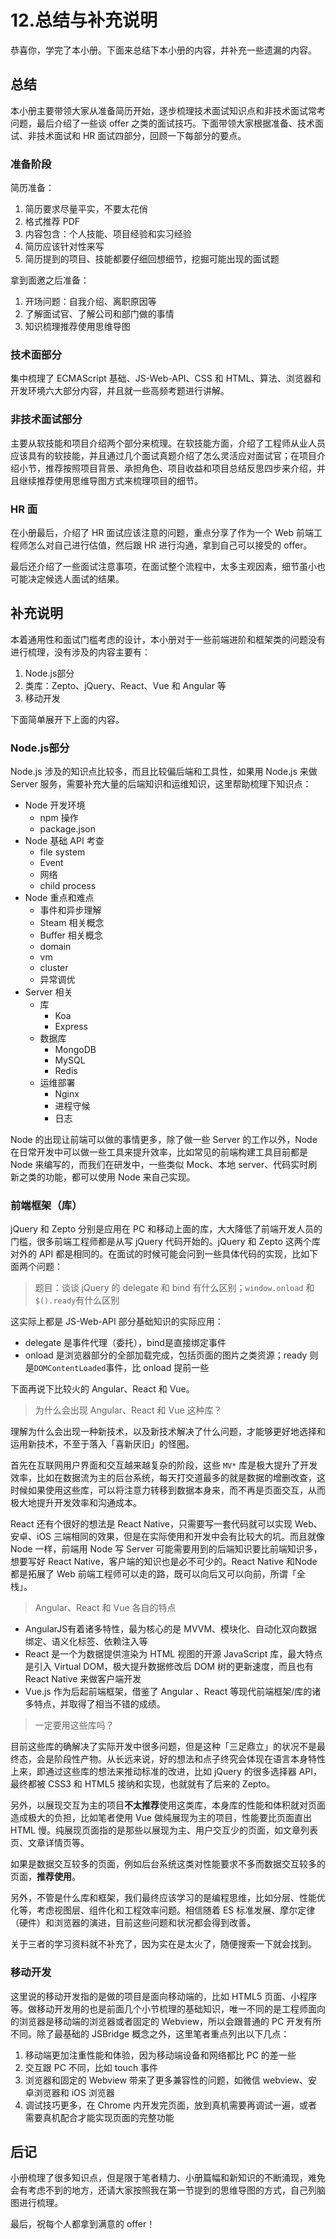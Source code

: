 # 12.总结与补充说明

恭喜你，学完了本小册。下面来总结下本小册的内容，并补充一些遗漏的内容。


## 总结
本小册主要带领大家从准备简历开始，逐步梳理技术面试知识点和非技术面试常考问题，最后介绍了一些谈 offer 之类的面试技巧。下面带领大家根据准备、技术面试、非技术面试和 HR 面试四部分，回顾一下每部分的要点。

### 准备阶段

简历准备：

1. 简历要求尽量平实，不要太花俏
2. 格式推荐 PDF
3. 内容包含：个人技能、项目经验和实习经验
4. 简历应该针对性来写
5. 简历提到的项目、技能都要仔细回想细节，挖掘可能出现的面试题

拿到面邀之后准备：

1. 开场问题：自我介绍、离职原因等
2. 了解面试官、了解公司和部门做的事情
3. 知识梳理推荐使用思维导图

### 技术面部分
集中梳理了 ECMAScript 基础、JS-Web-API、CSS 和 HTML、算法、浏览器和开发环境六大部分内容，并且就一些高频考题进行讲解。

### 非技术面试部分
主要从软技能和项目介绍两个部分来梳理。在软技能方面，介绍了工程师从业人员应该具有的软技能，并且通过几个面试真题介绍了怎么灵活应对面试官；在项目介绍小节，推荐按照项目背景、承担角色、项目收益和项目总结反思四步来介绍，并且继续推荐使用思维导图方式来梳理项目的细节。


### HR 面
在小册最后，介绍了 HR 面试应该注意的问题，重点分享了作为一个 Web 前端工程师怎么对自己进行估值，然后跟 HR 进行沟通，拿到自己可以接受的 offer。

最后还介绍了一些面试注意事项，在面试整个流程中，太多主观因素，细节虽小也可能决定候选人面试的结果。


## 补充说明

本着通用性和面试门槛考虑的设计，本小册对于一些前端进阶和框架类的问题没有进行梳理，没有涉及的内容主要有：

1. Node.js部分
2. 类库：Zepto、jQuery、React、Vue 和 Angular 等
3. 移动开发

下面简单展开下上面的内容。

### Node.js部分
Node.js 涉及的知识点比较多，而且比较偏后端和工具性，如果用 Node.js 来做 Server 服务，需要补充大量的后端知识和运维知识，这里帮助梳理下知识点：

* Node 开发环境
    * npm 操作
    * package.json
* Node 基础 API 考查
    * file system
    * Event
    * 网络
    * child process
* Node 重点和难点
    * 事件和异步理解
    * Steam 相关概念
    * Buffer 相关概念
    * domain
    * vm
    * cluster
    * 异常调优
* Server 相关
    * 库
        * Koa
        * Express
    * 数据库
        * MongoDB
        * MySQL
        * Redis
    * 运维部署
        * Nginx
        * 进程守候
        * 日志

Node 的出现让前端可以做的事情更多，除了做一些 Server 的工作以外，Node 在日常开发中可以做一些工具来提升效率，比如常见的前端构建工具目前都是 Node 来编写的，而我们在研发中，一些类似 Mock、本地 server、代码实时刷新之类的功能，都可以使用 Node 来自己实现。

### 前端框架（库）
jQuery 和 Zepto 分别是应用在 PC 和移动上面的库，大大降低了前端开发人员的门槛，很多前端工程师都是从写 jQuery 代码开始的。jQuery 和 Zepto 这两个库对外的 API 都是相同的。在面试的时候可能会问到一些具体代码的实现，比如下面两个问题：

> 题目：谈谈 jQuery 的 delegate 和 bind 有什么区别；`window.onload` 和`$().ready`有什么区别

这实际上都是 JS-Web-API 部分基础知识的实际应用：

* delegate 是事件代理（委托），bind是直接绑定事件
* onload 是浏览器部分的全部加载完成，包括页面的图片之类资源；ready 则是`DOMContentLoaded`事件，比 onload 提前一些

下面再说下比较火的 Angular、React 和 Vue。

> 为什么会出现 Angular、React 和 Vue 这种库？

理解为什么会出现一种新技术，以及新技术解决了什么问题，才能够更好地选择和运用新技术，不至于落入「喜新厌旧」的怪圈。

首先在互联网用户界面和交互越来越复杂的阶段，这些 `MV*` 库是极大提升了开发效率，比如在数据流为主的后台系统，每天打交道最多的就是数据的增删改查，这时候如果使用这些库，可以将注意力转移到数据本身来，而不再是页面交互，从而极大地提升开发效率和沟通成本。

React 还有个很好的想法是 React Native，只需要写一套代码就可以实现 Web、安卓、iOS 三端相同的效果，但是在实际使用和开发中会有比较大的坑。而且就像 Node 一样，前端用 Node 写 Server 可能需要用到的后端知识要比前端知识多，想要写好 React Native，客户端的知识也是必不可少的。React Native 和Node 都是拓展了 Web 前端工程师可以走的路，既可以向后又可以向前，所谓「全栈」。

> Angular、React 和 Vue 各自的特点

* AngularJS有着诸多特性，最为核心的是 MVVM、模块化、自动化双向数据绑定、语义化标签、依赖注入等
* React 是一个为数据提供渲染为 HTML 视图的开源 JavaScript 库，最大特点是引入 Virtual DOM，极大提升数据修改后 DOM 树的更新速度，而且也有 React Native 来做客户端开发
* Vue.js 作为后起前端框架，借鉴了 Angular 、React 等现代前端框架/库的诸多特点，并取得了相当不错的成绩。

> 一定要用这些库吗？

目前这些库的确解决了实际开发中很多问题，但是这种「三足鼎立」的状况不是最终态，会是阶段性产物。从长远来说，好的想法和点子终究会体现在语言本身特性上来，即通过这些库的想法来推动标准的改进，比如 jQuery 的很多选择器 API，最终都被 CSS3 和 HTML5 接纳和实现，也就就有了后来的 Zepto。

另外，以展现交互为主的项目**不太推荐**使用这类库，本身库的性能和体积就对页面造成极大的负担，比如笔者使用 Vue 做纯展现为主的项目，性能要比页面直出 HTML 慢。纯展现页面指的是那些以展现为主、用户交互少的页面，如文章列表页、文章详情页等。

如果是数据交互较多的页面，例如后台系统这类对性能要求不多而数据交互较多的页面，**推荐使用**。

另外，不管是什么库和框架，我们最终应该学习的是编程思维，比如分层、性能优化等，考虑视图层、组件化和工程效率问题。相信随着 ES 标准发展、摩尔定律（硬件）和浏览器的演进，目前这些问题和状况都会得到改善。

关于三者的学习资料就不补充了，因为实在是太火了，随便搜索一下就会找到。

### 移动开发
这里说的移动开发指的是做的项目是面向移动端的，比如 HTML5 页面、小程序等。做移动开发用的也是前面几个小节梳理的基础知识，唯一不同的是工程师面向的浏览器是移动端的浏览器或者固定的 Webview，所以会跟普通的 PC 开发有所不同。除了最基础的 JSBridge 概念之外，这里笔者重点列出以下几点：

1. 移动端更加注重性能和体验，因为移动端设备和网络都比 PC 的差一些
2. 交互跟 PC 不同，比如 touch 事件
3. 浏览器和固定的 Webview 带来了更多兼容性的问题，如微信 webview、安卓浏览器和 iOS 浏览器
4. 调试技巧更多，在 Chrome 内开发完页面，放到真机需要再调试一遍，或者需要真机配合才能实现页面的完整功能


## 后记

小册梳理了很多知识点，但是限于笔者精力、小册篇幅和新知识的不断涌现，难免会有考虑不到的地方，还请大家按照我在第一节提到的思维导图的方式，自己列脑图进行梳理。

最后，祝每个人都拿到满意的 offer！